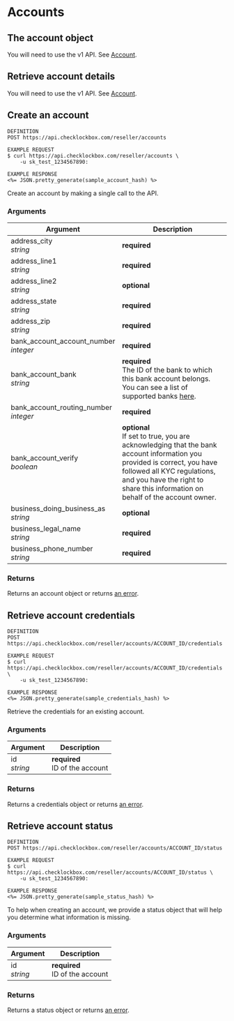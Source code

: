 # Accounts

## The account object

You will need to use the v1 API. See [Account](#account).

## Retrieve account details

You will need to use the v1 API. See [Account](#retrieve-account-details).

## Create an account

```shell
DEFINITION
POST https://api.checklockbox.com/reseller/accounts

EXAMPLE REQUEST
$ curl https://api.checklockbox.com/reseller/accounts \
    -u sk_test_1234567890:

EXAMPLE RESPONSE
<%= JSON.pretty_generate(sample_account_hash) %>
```

Create an account by making a single call to the API.

### Arguments

Argument | Description
--------- | -----------
address_city<br>_string_ | **required**<br>
address_line1<br>_string_ | **required**<br>
address_line2<br>_string_ | **optional**<br>
address_state<br>_string_ | **required**<br>
address_zip<br>_string_ | **required**<br>
bank_account_account_number<br>_integer_ | **required**<br>
bank_account_bank<br>_string_ | **required**<br>The ID of the bank to which this bank account belongs.  You can see a list of supported banks [here](#banks).
bank_account_routing_number<br>_integer_ | **required**<br>
bank_account_verify<br>_boolean_ | **optional**<br>If set to true, you are acknowledging that the bank account information you provided is correct, you have followed all KYC regulations, and you have the right to share this information on behalf of the account owner.
business_doing_business_as<br>_string_ | **optional**<br>
business_legal_name<br>_string_ | **required**<br>
business_phone_number<br>_string_ | **required**<br>

### Returns

Returns an account object or returns [an error](#errors).


## Retrieve account credentials

```shell
DEFINITION
POST https://api.checklockbox.com/reseller/accounts/ACCOUNT_ID/credentials

EXAMPLE REQUEST
$ curl https://api.checklockbox.com/reseller/accounts/ACCOUNT_ID/credentials \
    -u sk_test_1234567890:

EXAMPLE RESPONSE
<%= JSON.pretty_generate(sample_credentials_hash) %>
```

Retrieve the credentials for an existing account.

### Arguments

Argument | Description
--------- | -----------
id<br>_string_ | **required**<br>ID of the account

### Returns

Returns a credentials object or returns [an error](#errors).

## Retrieve account status

```shell
DEFINITION
POST https://api.checklockbox.com/reseller/accounts/ACCOUNT_ID/status

EXAMPLE REQUEST
$ curl https://api.checklockbox.com/reseller/accounts/ACCOUNT_ID/status \
    -u sk_test_1234567890:

EXAMPLE RESPONSE
<%= JSON.pretty_generate(sample_status_hash) %>
```

To help when creating an account, we provide a status object that will help you determine what information is missing.

### Arguments

Argument | Description
--------- | -----------
id<br>_string_ | **required**<br>ID of the account

### Returns

Returns a status object or returns [an error](#errors).
